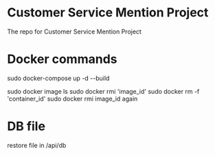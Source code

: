 # Customer Service Mention Project

The repo for Customer Service Mention Project

# Docker commands

sudo docker-compose up -d --build

sudo docker image ls
sudo docker rmi 'image_id'
sudo docker rm -f 'container_id'
sudo docker rmi image_id again
 
# DB file

restore file in /api/db
